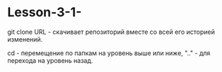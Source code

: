 # Lesson-3-1-

git clone URL - cкачивает репозиторий вместе со всей его историей изменений.

cd - перемещение по папкам на уровень выше или ниже, ".." - для перехода на уровень назад.
